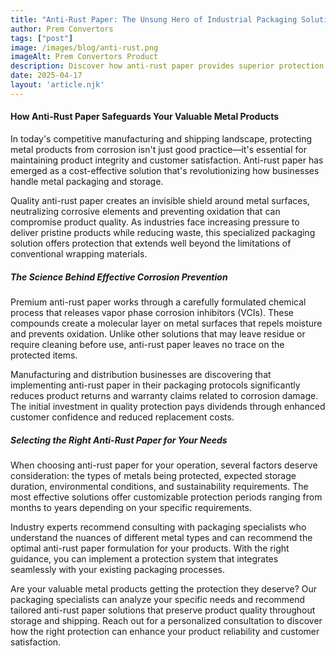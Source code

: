 ```yaml
---
title: "Anti-Rust Paper: The Unsung Hero of Industrial Packaging Solutions"
author: Prem Convertors
tags: ["post"]
image: /images/blog/anti-rust.png
imageAlt: Prem Convertors Product
description: Discover how anti-rust paper provides superior protection for metal products, prevents costly corrosion damage, and enhances your product reliability with invisible protection.
date: 2025-04-17
layout: 'article.njk'
---
```


#### How Anti-Rust Paper Safeguards Your Valuable Metal Products

In today's competitive manufacturing and shipping landscape, protecting metal products from corrosion isn't just good practice—it's essential for maintaining product integrity and customer satisfaction. Anti-rust paper has emerged as a cost-effective solution that's revolutionizing how businesses handle metal packaging and storage.

Quality anti-rust paper creates an invisible shield around metal surfaces, neutralizing corrosive elements and preventing oxidation that can compromise product quality. As industries face increasing pressure to deliver pristine products while reducing waste, this specialized packaging solution offers protection that extends well beyond the limitations of conventional wrapping materials.

##### The Science Behind Effective Corrosion Prevention

Premium anti-rust paper works through a carefully formulated chemical process that releases vapor phase corrosion inhibitors (VCIs). These compounds create a molecular layer on metal surfaces that repels moisture and prevents oxidation. Unlike other solutions that may leave residue or require cleaning before use, anti-rust paper leaves no trace on the protected items.

Manufacturing and distribution businesses are discovering that implementing anti-rust paper in their packaging protocols significantly reduces product returns and warranty claims related to corrosion damage. The initial investment in quality protection pays dividends through enhanced customer confidence and reduced replacement costs.

##### Selecting the Right Anti-Rust Paper for Your Needs

When choosing anti-rust paper for your operation, several factors deserve consideration: the types of metals being protected, expected storage duration, environmental conditions, and sustainability requirements. The most effective solutions offer customizable protection periods ranging from months to years depending on your specific requirements.

Industry experts recommend consulting with packaging specialists who understand the nuances of different metal types and can recommend the optimal anti-rust paper formulation for your products. With the right guidance, you can implement a protection system that integrates seamlessly with your existing packaging processes.

Are your valuable metal products getting the protection they deserve? Our packaging specialists can analyze your specific needs and recommend tailored anti-rust paper solutions that preserve product quality throughout storage and shipping. Reach out for a personalized consultation to discover how the right protection can enhance your product reliability and customer satisfaction.